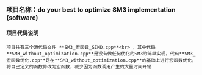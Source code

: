 ### 项目名称：do your best to optimize SM3 implementation (software)
#### 项目代码说明
    项目共有三个源代码文件 **SM3_宏函数_SIMD.cpp**<br> ，其中代码**SM3_without_optimization.cpp**是没有做任何优化的SM3的简单实现，代码**SM3_宏函数优化.cpp**是在**SM3_without_optimization.cpp**的基础上进行宏函数优化，将自己定义的函数修改为宏函数，减少因为函数调用产生的大量时间开销
